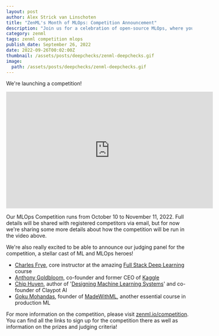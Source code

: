 ```yaml
---
layout: post
author: Alex Strick van Linschoten
title: "ZenML's Month of MLOps: Competition Announcement"
description: "Join us for a celebration of open-source MLOps, where you get to both express your creativity and solve a problem that is interesting to you! Our MLOps Competition runs from October 10 to November 11, 2022."
category: zenml
tags: zenml competition mlops
publish_date: September 26, 2022
date: 2022-09-26T00:02:00Z
thumbnail: /assets/posts/deepchecks/zenml-deepchecks.gif
image:
  path: /assets/posts/deepchecks/zenml-deepchecks.gif
---
```


We're launching a competition!

<iframe width="560" height="315" src="https://www.youtube-nocookie.com/embed/stuv785ItmM" title="YouTube video player" frameborder="0" allow="accelerometer; autoplay; clipboard-write; encrypted-media; gyroscope; picture-in-picture" allowfullscreen></iframe>

Our MLOps Competition runs from October 10 to November 11, 2022. Full details will be shared with registered competitors via email, but for now we're sharing some more details about how the competition will be run in the video above.

We're also really excited to be able to announce our judging panel for the competition, a stellar cast of ML and MLOps heroes!

- [Charles Frye](https://twitter.com/charles_irl), core instructor at the amazing [Full Stack Deep Learning](https://fullstackdeeplearning.com) course
- [Anthony Goldbloom](https://www.linkedin.com/in/anthonygoldbloom), co-founder and former CEO of [Kaggle](https://www.kaggle.com)
- [Chip Huyen](https://www.linkedin.com/in/chiphuyen/), author of '[Designing Machine Learning Systems](https://www.amazon.com/Designing-Machine-Learning-Systems-Huyen-ebook-dp-B0B1LGL2SR/dp/B0B1LGL2SR/ref=mt_other?qid=1653630445&me=&tag=soumet-20&_encoding=UTF8)' and co-founder of Claypot AI
- [Goku Mohandas](https://www.linkedin.com/in/goku/), founder of [MadeWithML](https://madewithml.com), another essential course in production ML

For more information on the competition, please visit [zenml.io/competition](https://zenml.io/competition). You can find all the links to sign up for the competition there as well as information on the prizes and judging criteria!